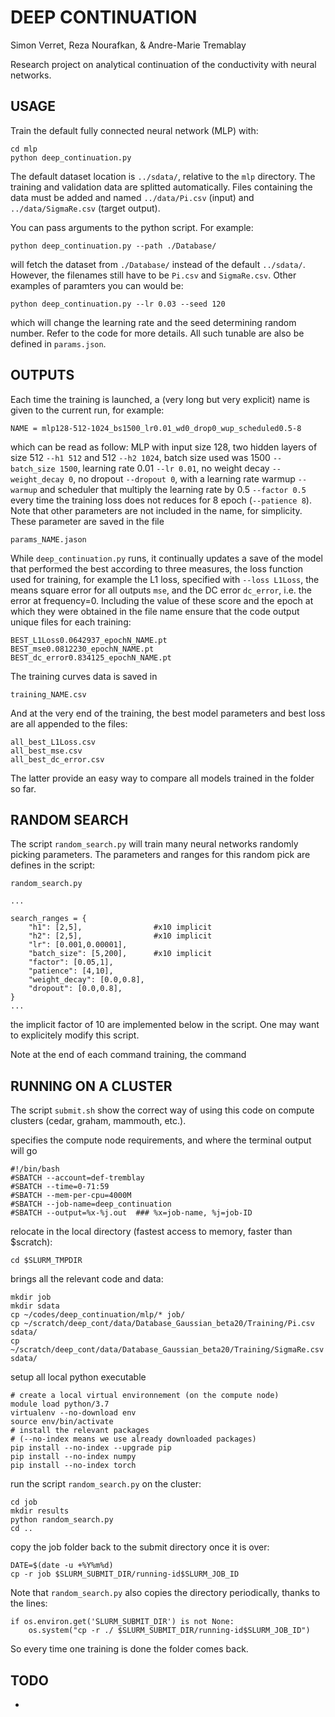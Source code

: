# DEEP CONTINUATION
Simon Verret,
Reza Nourafkan,
& Andre-Marie Tremablay

Research project on analytical continuation of the conductivity with neural networks.

## USAGE
Train the default fully connected neural network (MLP) with:

    cd mlp
    python deep_continuation.py

The default dataset location is `../sdata/`, relative to the `mlp` directory. The training and validation data are splitted automatically. Files containing the data must be added and named `../data/Pi.csv` (input) and `../data/SigmaRe.csv` (target output).

You can pass arguments to the python script. For example:

    python deep_continuation.py --path ./Database/

will fetch the dataset from `./Database/` instead of the default `../sdata/`. However, the filenames still have to be `Pi.csv` and `SigmaRe.csv`. Other examples of paramters you can would be:

    python deep_continuation.py --lr 0.03 --seed 120

which will change the learning rate and the seed determining random number. Refer to the code for more details. All such tunable are also be defined in `params.json`.

## OUTPUTS
Each time the training is launched, a (very long but very explicit) name is given to the current run, for example:

    NAME = mlp128-512-1024_bs1500_lr0.01_wd0_drop0_wup_scheduled0.5-8

which can be read as follow: MLP with input size 128, two hidden layers of size 512 `--h1 512` and 512 `--h2 1024`, batch size used was 1500 `--batch_size 1500`, learning rate 0.01 `--lr 0.01`, no weight decay `--weight_decay 0`, no dropout `--dropout 0`, with a learning rate warmup `--warmup` and scheduler that multiply the learning rate by 0.5 `--factor 0.5` every time the training loss does not reduces for 8 epoch (`--patience 8`). Note that other parameters are not included in the name, for simplicity. These parameter are saved in the file

    params_NAME.jason

While `deep_continuation.py` runs, it continually updates a save of the model that performed the best according to three measures, the loss function used for training, for example the L1 loss, specified with `--loss L1Loss`, the means square error for all outputs `mse`, and the DC error `dc_error`, i.e. the error at frequency=0. Including the value of these score and the epoch at which they were obtained in the file name ensure that the code output unique files for each training:

    BEST_L1Loss0.0642937_epochN_NAME.pt
    BEST_mse0.0812230_epochN_NAME.pt
    BEST_dc_error0.834125_epochN_NAME.pt

The training curves data is saved in 

    training_NAME.csv

And at the very end of the training, the best model parameters and best loss are all appended to the files:

    all_best_L1Loss.csv
    all_best_mse.csv
    all_best_dc_error.csv

The latter provide an easy way to compare all models trained in the folder so far.

## RANDOM SEARCH
The script `random_search.py` will train many neural networks randomly picking parameters. The parameters and ranges for this random pick are defines in the script:

`random_search.py`

    ...

    search_ranges = {
        "h1": [2,5],                #x10 implicit
        "h2": [2,5],                #x10 implicit
        "lr": [0.001,0.00001],
        "batch_size": [5,200],      #x10 implicit
        "factor": [0.05,1], 
        "patience": [4,10],
        "weight_decay": [0.0,0.8],
        "dropout": [0.0,0.8],
    }
    ...

the implicit factor of 10 are implemented below in the script. One may want to explicitely modify this script.

Note at the end of each command training, the command

## RUNNING ON A CLUSTER
The script `submit.sh` show the correct way of using this code on compute clusters (cedar, graham, mammouth, etc.).

specifies the compute node requirements, and where the terminal output will go

    #!/bin/bash
    #SBATCH --account=def-tremblay
    #SBATCH --time=0-71:59
    #SBATCH --mem-per-cpu=4000M 
    #SBATCH --job-name=deep_continuation
    #SBATCH --output=%x-%j.out  ### %x=job-name, %j=job-ID

relocate in the local directory (fastest access to memory, faster than $scratch):

    cd $SLURM_TMPDIR

brings all the relevant code and data:

    mkdir job
    mkdir sdata
    cp ~/codes/deep_continuation/mlp/* job/
    cp ~/scratch/deep_cont/data/Database_Gaussian_beta20/Training/Pi.csv sdata/
    cp ~/scratch/deep_cont/data/Database_Gaussian_beta20/Training/SigmaRe.csv sdata/

setup all local python executable

    # create a local virtual environnement (on the compute node)
    module load python/3.7
    virtualenv --no-download env
    source env/bin/activate
    # install the relevant packages 
    # (--no-index means we use already downloaded packages)
    pip install --no-index --upgrade pip
    pip install --no-index numpy
    pip install --no-index torch

run the script `random_search.py` on the cluster:

    cd job
    mkdir results
    python random_search.py
    cd ..

copy the job folder back to the submit directory once it is over:

    DATE=$(date -u +%Y%m%d)
    cp -r job $SLURM_SUBMIT_DIR/running-id$SLURM_JOB_ID

Note that `random_search.py` also copies the directory periodically, thanks to the lines:

    if os.environ.get('SLURM_SUBMIT_DIR') is not None:
        os.system("cp -r ./ $SLURM_SUBMIT_DIR/running-id$SLURM_JOB_ID")

So every time one training is done the folder comes back.

## TODO

-  